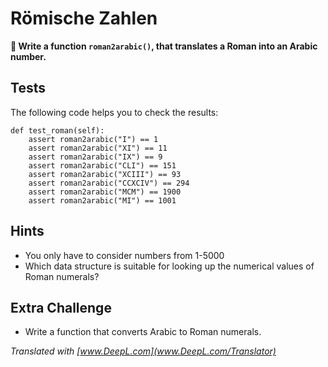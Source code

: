 
# Römische Zahlen

**🎯 Write a function `roman2arabic()`, that translates a Roman into an Arabic number.**

## Tests

The following code helps you to check the results:

    def test_roman(self):
        assert roman2arabic("I") == 1
        assert roman2arabic("XI") == 11
        assert roman2arabic("IX") == 9
        assert roman2arabic("CLI") == 151
        assert roman2arabic("XCIII") == 93
        assert roman2arabic("CCXCIV") == 294
        assert roman2arabic("MCM") == 1900
        assert roman2arabic("MI") == 1001

## Hints

* You only have to consider numbers from 1-5000
* Which data structure is suitable for looking up the numerical values of Roman numerals?

## Extra Challenge

* Write a function that converts Arabic to Roman numerals.

*Translated with [www.DeepL.com](www.DeepL.com/Translator)*
